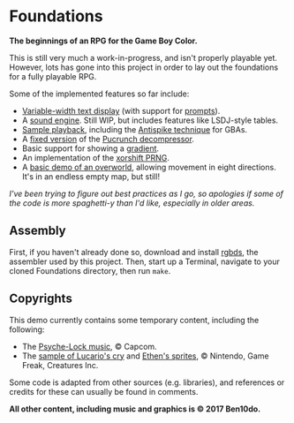 # Foundations
**The beginnings of an RPG for the Game Boy Color.**

This is still very much a work-in-progress, and isn't properly playable yet. However, lots has gone into this project in order to lay out the foundations for a fully playable RPG.

Some of the implemented features so far include:
- [Variable-width text display](Strings/) (with support for [prompts](Strings/Prompts.asm)).
- A [sound engine](Sound/). Still WIP, but includes features like LSDJ-style tables.
- [Sample playback](Sound/Samples/), including the [Antispike technique](http://blog.gg8.se/wordpress/2013/02/11/gameboy-project-week-6-can-i-have-an-a-men/) for GBAs.
- A [fixed version](https://github.com/mist64/pucrunch/pull/1) of the [Pucrunch decompressor](lib/Pucrunch.asm).
- Basic support for showing a [gradient](Interrupts.asm##L167-L216).
- An implementation of the [xorshift PRNG](Subroutines.asm#L187-L234).
- A [basic demo of an overworld](OverworldGameLoop.asm), allowing movement in eight directions. It's in an endless empty map, but still!

*I've been trying to figure out best practices as I go, so apologies if some of the code is more spaghetti-y than I'd like, especially in older areas.*

## Assembly
First, if you haven't already done so, download and install [rgbds](https://github.com/bentley/rgbds), the assembler used by this project. Then, start up a Terminal, navigate to your cloned Foundations directory, then run `make`.

## Copyrights
This demo currently contains some temporary content, including the following:
- The [Psyche-Lock music](Sound/Music/AzeleaTownTest.asm), © Capcom.
- The [sample of Lucario's cry](Sound/Samples/Data/Luc.bin) and [Ethen's sprites](OverworldGameLoop.asm#L439-L513), © Nintendo, Game Freak, Creatures Inc.

Some code is adapted from other sources (e.g. libraries), and references or credits for these can usually be found in comments.

**All other content, including music and graphics is © 2017 Ben10do.**
